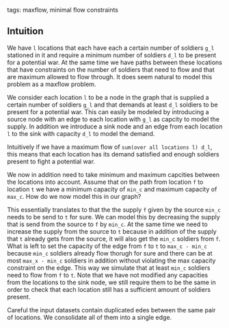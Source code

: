 tags: maxflow, minimal flow constraints

## Intuition
We have `l` locations that each have each a certain number of soldiers `g_l` stationed in it and require a minimum number of soldiers `d_l` to be present for a potential war. At the same time we have paths between these locations that have constraints on the number of soldiers that need to flow and that are maximum allowed to flow through. It does seem natural to model this problem as a maxflow problem.

We consider each location `l` to be a node in the graph that is supplied a certain number of soldiers `g_l` and that demands at least `d_l` soldiers to be present for a potential war. This can easily be modeled by introducing a source node with an edge to each location with `g_l` as capcity to model the supply. In addition we introduce a sink node and an edge from each location `l` to the sink with capacity `d_l` to model the demand.

Intuitively if we have a maximum flow of `sum(over all locations l) d_l`, this means that each location has its demand satisfied and enough soldiers present to fight a potential war.

We now in addition need to take minimum and maximum capcities between the locations into account. Assume that on the path from location `f` to location `t` we have a minimum capacity of `min_c` and maximum capacity of `max_c`. How do we now model this in our graph?

This essentially translates to that the the supply `f` given by the source `min_c` needs to be send to `t` for sure. We can model this by decreasing the supply that is send from the source to `f` by `min_c`. At the same time we need to increase the supply from the source to `t` because in addition of the supply that `t` already gets from the source, it will also get the `min_c` soldiers from `f`. What is left to set the capacity of the edge from `f` to `t` to `max_c - min_c` because `min_c` soldiers already flow thorugh for sure and there can be at most `max_x - min_c` soldiers in addition without violating the max capacity constraint on the edge. This way we simulate that at least `min_c` soldiers need to flow from `f` to `t`. Note that we have not modified any capacities from the locations to the sink node, we still require them to be the same in order to check that each location still has a sufficient amount of soldiers present.

Careful the input datasets contain duplicated edes between the same pair of locations. We consolidate all of them into a single edge.